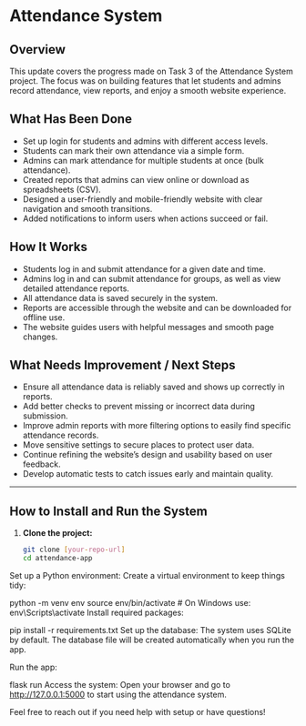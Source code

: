 # Attendance System

## Overview  
This update covers the progress made on Task 3 of the Attendance System project. The focus was on building features that let students and admins record attendance, view reports, and enjoy a smooth website experience.

## What Has Been Done  
- Set up login for students and admins with different access levels.  
- Students can mark their own attendance via a simple form.  
- Admins can mark attendance for multiple students at once (bulk attendance).  
- Created reports that admins can view online or download as spreadsheets (CSV).  
- Designed a user-friendly and mobile-friendly website with clear navigation and smooth transitions.  
- Added notifications to inform users when actions succeed or fail.

## How It Works  
- Students log in and submit attendance for a given date and time.  
- Admins log in and can submit attendance for groups, as well as view detailed attendance reports.  
- All attendance data is saved securely in the system.  
- Reports are accessible through the website and can be downloaded for offline use.  
- The website guides users with helpful messages and smooth page changes.

## What Needs Improvement / Next Steps  
- Ensure all attendance data is reliably saved and shows up correctly in reports.  
- Add better checks to prevent missing or incorrect data during submission.  
- Improve admin reports with more filtering options to easily find specific attendance records.  
- Move sensitive settings to secure places to protect user data.  
- Continue refining the website’s design and usability based on user feedback.  
- Develop automatic tests to catch issues early and maintain quality.

---

## How to Install and Run the System  

1. **Clone the project:**  
   ```bash
   git clone [your-repo-url]
   cd attendance-app
Set up a Python environment:
Create a virtual environment to keep things tidy:

 
python -m venv env
source env/bin/activate  # On Windows use: env\Scripts\activate
Install required packages:

 
pip install -r requirements.txt
Set up the database:
The system uses SQLite by default. The database file will be created automatically when you run the app.

Run the app:

 
flask run
Access the system:
Open your browser and go to http://127.0.0.1:5000 to start using the attendance system.

Feel free to reach out if you need help with setup or have questions!
